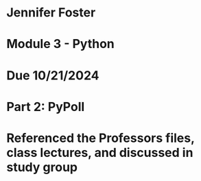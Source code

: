 # Jennifer Foster 
# Module 3 - Python 
# Due 10/21/2024
# Part 2: PyPoll

# Referenced the Professors files, class lectures, and discussed in study group 